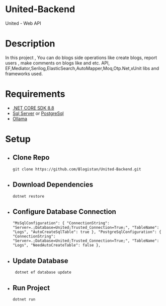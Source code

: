 # United-Backend
United - Web API

# Description
In this project , You can do blogs side operations like create blogs, report users , make comments on blogs like and etc. API, EF,Mediator,Serilog,ElasticSearch,AutoMapper,Moq,Otp.Net,xUnit libs and frameworks used.

# Requirements
- [.NET CORE SDK 8.8](https://dotnet.microsoft.com/en-us/download/dotnet/8.0)
- [Sql Server](https://www.microsoft.com/en-us/sql-server/sql-server-downloads) or [PostgreSql](https://www.postgresql.org/download/)
- [Ollama](https://ollama.com)

#  Setup

- ## Clone Repo
  `git clone https://github.com/Blogistan/United-Backend.git`
- ## Download Dependencies
  `dotnet restore`
- ## Configure Database Connection
  ` "MsSqlConfiguration": {
    "ConnectionString": "Server=.;Database=United;Trusted_Connection=True;",
    "TableName": "Logs",
    "AutoCreateSqlTable": true
    },
  "PostgreSqlConfiguration": {
    "ConnectionString": "Server=.;Database=United;Trusted_Connection=True;",
    "TableName": "Logs",
    "NeedAutoCreateTable": false
  },
`
- ## Update Database
  ` dotnet ef database update`
- ## Run Project
  `dotnet run`


